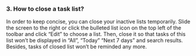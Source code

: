 ### 3. How to close a task list?
In order to keep concise, you can close your inactive lists temporarily. Slide the screen to the right or click the bulleted list icon on the top left of the toolbar and click “Edit” to choose a list. Then, close it so that tasks of this list won’t be displayed in “All”, “Today” “Next 7 days” and search results. Besides, tasks of closed list won’t be reminded any more.
